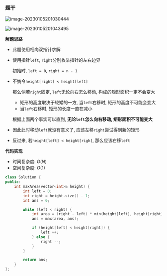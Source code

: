 ### 题干

![image-20230105201030444](http://www.cdn.liver0377.xyz/typora/202301052010902.png)

![image-20230105201043495](http://www.cdn.liver0377.xyz/typora/202301052010565.png)



**解题思路**

- 此题使用相向双指针求解

- 使用指针`left`, `right`分别枚举指针的左右边界

  初始时, `left = 0`, `right = n - 1`

- 不妨令`height[right] < height[left]`

  那么倘若`right`固定, `left`无论向右怎么移动, 构成的矩形面积一定不会变大

  - 矩形的高度取决于较矮的一方, 当`left`右移时, 矩形的高度不可能会变大
  - 当`left`右移时, 矩形的长度一直在减小

  根据上面两个事实可以直到, **无论`left`怎么向右移动, 矩形面积不可能变大**

- 因此此时移动`left`就没有意义了, 应该左移`right`尝试得到新的矩形

- 反过来, 若`height[left] < height[righ]`, 那么应该右移`left`





**代码实现**

- 时间复杂度: $O(N)$
- 空间复杂度: $O(1)$

```cc
class Solution {
public:
    int maxArea(vector<int>& height) {
        int left = 0;
        int right = height.size() - 1;
        int ans = 0;

        while (left < right) {
            int area = (right - left) * min(height[left], height[right]);
            ans = max(area, ans);

            if (height[left] < height[right]) {
                left ++;
            } else {
                right --;
            }
        }

        return ans;
    }
};
```


